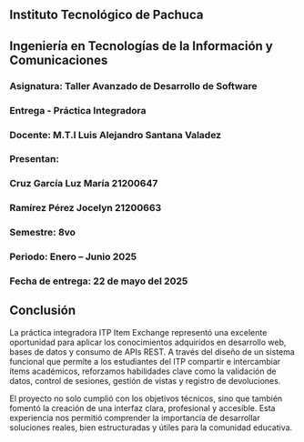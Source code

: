 ## Instituto Tecnológico de Pachuca

## Ingeniería en Tecnologías de la Información y Comunicaciones

### Asignatura: Taller Avanzado de Desarrollo de Software 

### Entrega - Práctica Integradora

### Docente: M.T.I Luis Alejandro Santana Valadez 

### Presentan: 

### Cruz García Luz María 21200647

### Ramírez Pérez Jocelyn 21200663

### Semestre: 8vo

### Periodo: Enero – Junio 2025

### Fecha de entrega: 22 de mayo del 2025

## Conclusión

La práctica integradora ITP Item Exchange representó una excelente oportunidad para aplicar los conocimientos adquiridos en desarrollo web, bases de datos y consumo de APIs REST. A través del diseño de un sistema funcional que permite a los estudiantes del ITP compartir e intercambiar ítems académicos, reforzamos habilidades clave como la validación de datos, control de sesiones, gestión de vistas y registro de devoluciones.

El proyecto no solo cumplió con los objetivos técnicos, sino que también fomentó la creación de una interfaz clara, profesional y accesible. Esta experiencia nos permitió comprender la importancia de desarrollar soluciones reales, bien estructuradas y útiles para la comunidad educativa.

